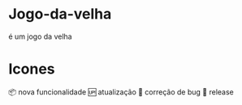 # Jogo-da-velha
 é um jogo da velha

# Icones
📦 nova funcionalidade
🆙 atualização
🐞 correção de bug
🏁 release
